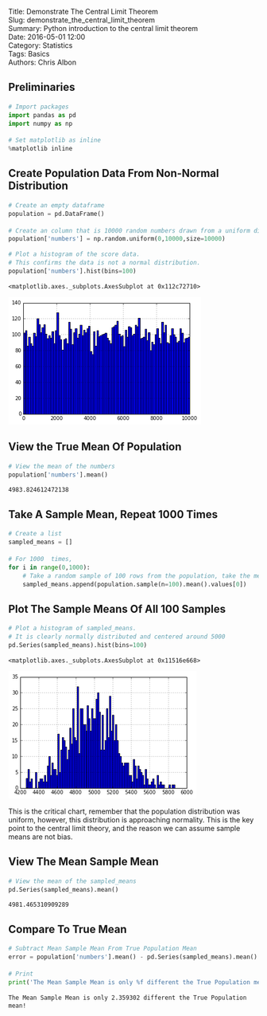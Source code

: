 Title: Demonstrate The Central Limit Theorem  
Slug: demonstrate_the_central_limit_theorem  
Summary: Python introduction to the central limit theorem  
Date: 2016-05-01 12:00  
Category: Statistics  
Tags: Basics  
Authors: Chris Albon  

## Preliminaries


```python
# Import packages
import pandas as pd
import numpy as np

# Set matplotlib as inline
%matplotlib inline  
```

## Create Population Data From Non-Normal Distribution


```python
# Create an empty dataframe
population = pd.DataFrame()

# Create an column that is 10000 random numbers drawn from a uniform distribution
population['numbers'] = np.random.uniform(0,10000,size=10000)
```


```python
# Plot a histogram of the score data.
# This confirms the data is not a normal distribution.
population['numbers'].hist(bins=100)
```




    <matplotlib.axes._subplots.AxesSubplot at 0x112c72710>




![png](demonstrate_the_central_limit_theorem_files/demonstrate_the_central_limit_theorem_5_1.png)


## View the True Mean Of Population


```python
# View the mean of the numbers
population['numbers'].mean()
```




    4983.824612472138



## Take A Sample Mean, Repeat 1000 Times


```python
# Create a list
sampled_means = []

# For 1000  times,
for i in range(0,1000):
    # Take a random sample of 100 rows from the population, take the mean of those rows, append to sampled_means
    sampled_means.append(population.sample(n=100).mean().values[0])
```

## Plot The Sample Means Of All 100 Samples


```python
# Plot a histogram of sampled_means. 
# It is clearly normally distributed and centered around 5000
pd.Series(sampled_means).hist(bins=100)
```




    <matplotlib.axes._subplots.AxesSubplot at 0x11516e668>




![png](demonstrate_the_central_limit_theorem_files/demonstrate_the_central_limit_theorem_11_1.png)


This is the critical chart, remember that the population distribution was uniform, however, this distribution is approaching normality. This is the key point to the central limit theory, and the reason we can assume sample means are not bias.

## View The Mean Sample Mean


```python
# View the mean of the sampled_means
pd.Series(sampled_means).mean()
```




    4981.465310909289



## Compare To True Mean


```python
# Subtract Mean Sample Mean From True Population Mean
error = population['numbers'].mean() - pd.Series(sampled_means).mean()

# Print
print('The Mean Sample Mean is only %f different the True Population mean!' % error)
```

    The Mean Sample Mean is only 2.359302 different the True Population mean!

